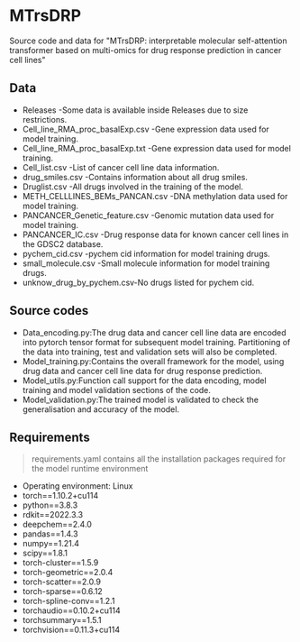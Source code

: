 # MTrsDRP
Source code and data for "MTrsDRP: interpretable molecular self-attention transformer based on multi-omics for drug response prediction in cancer cell lines"
## Data
- Releases -Some data is available inside Releases due to size restrictions.
- Cell_line_RMA_proc_basalExp.csv -Gene expression data used for model training.
- Cell_line_RMA_proc_basalExp.txt -Gene expression data used for model training.
- Cell_list.csv -List of cancer cell line data information.
- drug_smiles.csv -Contains information about all drug smiles.
- Druglist.csv -All drugs involved in the training of the model.
- METH_CELLLINES_BEMs_PANCAN.csv -DNA methylation data used for model training.
- PANCANCER_Genetic_feature.csv -Genomic mutation data used for model training.
- PANCANCER_IC.csv -Drug response data for known cancer cell lines in the GDSC2 database.
- pychem_cid.csv -pychem cid information for model training drugs.
- small_molecule.csv -Small molecule information for model training drugs.
- unknow_drug_by_pychem.csv-No drugs listed for pychem cid.
## Source codes
- Data_encoding.py:The drug data and cancer cell line data are encoded into pytorch tensor format for subsequent model training. Partitioning of the data into training, test and validation sets will also be completed.
- Model_training.py:Contains the overall framework for the model, using drug data and cancer cell line data for drug response prediction.
- Model_utils.py:Function call support for the data encoding, model training and model validation sections of the code.
- Model_validation.py:The trained model is validated to check the generalisation and accuracy of the model.
## Requirements
>requirements.yaml contains all the installation packages required for the model runtime environment
 - Operating environment: Linux
 - torch==1.10.2+cu114
 - python==3.8.3
 - rdkit==2022.3.3
 - deepchem==2.4.0
 - pandas==1.4.3
 - numpy==1.21.4
 - scipy==1.8.1
 - torch-cluster==1.5.9
 - torch-geometric==2.0.4
 - torch-scatter==2.0.9
 - torch-sparse==0.6.12
 - torch-spline-conv==1.2.1
 - torchaudio==0.10.2+cu114
 - torchsummary==1.5.1
 - torchvision==0.11.3+cu114

